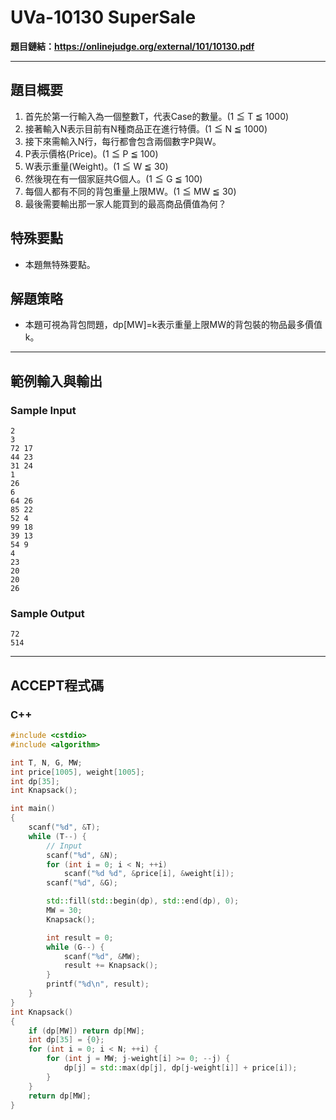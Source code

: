 # UVa-10130 SuperSale #

**題目鏈結：https://onlinejudge.org/external/101/10130.pdf**

---

## 題目概要 ##
1. 首先於第一行輸入為一個整數T，代表Case的數量。(1 ≦ T ≦ 1000)
2. 接著輸入N表示目前有N種商品正在進行特價。(1 ≦ N ≦ 1000)
3. 接下來需輸入N行，每行都會包含兩個數字P與W。
4. P表示價格(Price)。(1 ≦ P ≦ 100)
5. W表示重量(Weight)。(1 ≦ W ≦ 30)
6. 然後現在有一個家庭共G個人。(1 ≦ G ≦ 100)
7. 每個人都有不同的背包重量上限MW。(1 ≦ MW ≦ 30)
8. 最後需要輸出那一家人能買到的最高商品價值為何？

## 特殊要點 ##
* 本題無特殊要點。

## 解題策略 ##
* 本題可視為背包問題，dp[MW]=k表示重量上限MW的背包裝的物品最多價值k。

---

## 範例輸入與輸出 ##
### Sample Input ###
```
2
3
72 17
44 23
31 24
1
26
6
64 26
85 22
52 4
99 18
39 13
54 9
4
23
20
20
26
```
### Sample Output ###
```
72
514
```
---

## ACCEPT程式碼 ##

### C++ ###

```c++
#include <cstdio>
#include <algorithm>

int T, N, G, MW;
int price[1005], weight[1005];
int dp[35];
int Knapsack();

int main()
{
    scanf("%d", &T);
    while (T--) {
        // Input
        scanf("%d", &N);
        for (int i = 0; i < N; ++i)
            scanf("%d %d", &price[i], &weight[i]);
        scanf("%d", &G);

        std::fill(std::begin(dp), std::end(dp), 0);
        MW = 30;
        Knapsack();

        int result = 0;
        while (G--) {
            scanf("%d", &MW);
            result += Knapsack();
        }
        printf("%d\n", result);
    }
}
int Knapsack()
{
    if (dp[MW]) return dp[MW];
    int dp[35] = {0};
    for (int i = 0; i < N; ++i) {
        for (int j = MW; j-weight[i] >= 0; --j) {
            dp[j] = std::max(dp[j], dp[j-weight[i]] + price[i]);
        }
    }
    return dp[MW];
}
```
